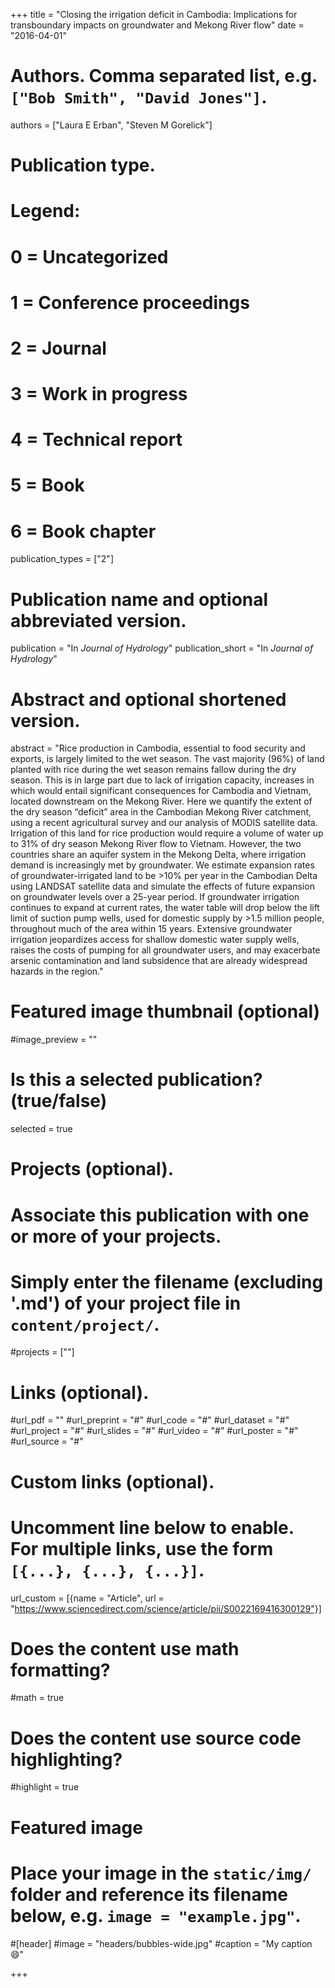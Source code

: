 +++
title = "Closing the irrigation deficit in Cambodia: Implications for transboundary impacts on groundwater and Mekong River flow"
date = "2016-04-01"

# Authors. Comma separated list, e.g. `["Bob Smith", "David Jones"]`.
authors = ["Laura E Erban", "Steven M Gorelick"]

# Publication type.
# Legend:
# 0 = Uncategorized
# 1 = Conference proceedings
# 2 = Journal
# 3 = Work in progress
# 4 = Technical report
# 5 = Book
# 6 = Book chapter
publication_types = ["2"]

# Publication name and optional abbreviated version.
publication = "In *Journal of Hydrology*"
publication_short = "In *Journal of Hydrology*"

# Abstract and optional shortened version.
abstract = "Rice production in Cambodia, essential to food security and exports, is largely limited to the wet season. The vast majority (96%) of land planted with rice during the wet season remains fallow during the dry season. This is in large part due to lack of irrigation capacity, increases in which would entail significant consequences for Cambodia and Vietnam, located downstream on the Mekong River. Here we quantify the extent of the dry season “deficit” area in the Cambodian Mekong River catchment, using a recent agricultural survey and our analysis of MODIS satellite data. Irrigation of this land for rice production would require a volume of water up to 31% of dry season Mekong River flow to Vietnam. However, the two countries share an aquifer system in the Mekong Delta, where irrigation demand is increasingly met by groundwater. We estimate expansion rates of groundwater-irrigated land to be >10% per year in the Cambodian Delta using LANDSAT satellite data and simulate the effects of future expansion on groundwater levels over a 25-year period. If groundwater irrigation continues to expand at current rates, the water table will drop below the lift limit of suction pump wells, used for domestic supply by >1.5 million people, throughout much of the area within 15 years. Extensive groundwater irrigation jeopardizes access for shallow domestic water supply wells, raises the costs of pumping for all groundwater users, and may exacerbate arsenic contamination and land subsidence that are already widespread hazards in the region."

# Featured image thumbnail (optional)
#image_preview = ""

# Is this a selected publication? (true/false)
selected = true

# Projects (optional).
#   Associate this publication with one or more of your projects.
#   Simply enter the filename (excluding '.md') of your project file in `content/project/`.
#projects = [""]

# Links (optional).
#url_pdf = ""
#url_preprint = "#"
#url_code = "#"
#url_dataset = "#"
#url_project = "#"
#url_slides = "#"
#url_video = "#"
#url_poster = "#"
#url_source = "#"

# Custom links (optional).
#   Uncomment line below to enable. For multiple links, use the form `[{...}, {...}, {...}]`.
url_custom = [{name = "Article", url = "https://www.sciencedirect.com/science/article/pii/S0022169416300129"}]

# Does the content use math formatting?
#math = true

# Does the content use source code highlighting?
#highlight = true

# Featured image
# Place your image in the `static/img/` folder and reference its filename below, e.g. `image = "example.jpg"`.
#[header]
#image = "headers/bubbles-wide.jpg"
#caption = "My caption :smile:"

+++
